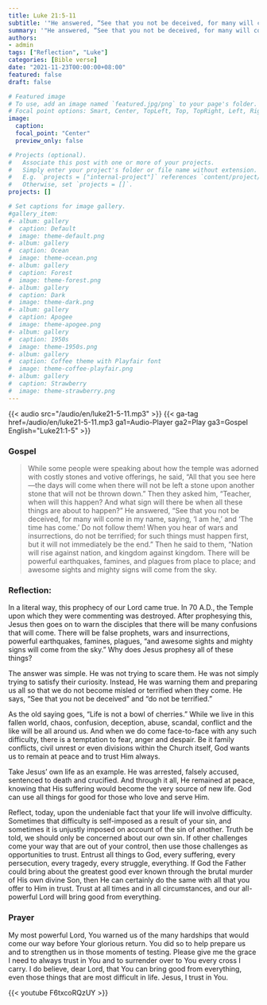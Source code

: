 ```yaml
---
title: Luke 21:5-11
subtitle: '"He answered, “See that you not be deceived, for many will come in my name, saying, ‘I am he,’ and ‘The time has come.’ Do not follow them!” - Luke 21:8'
summary: '"He answered, “See that you not be deceived, for many will come in my name, saying, ‘I am he,’ and ‘The time has come.’ Do not follow them!” - Luke 21:8'
authors:
- admin
tags: ["Reflection", "Luke"]
categories: [Bible verse]
date: "2021-11-23T00:00:00+08:00"
featured: false
draft: false

# Featured image
# To use, add an image named `featured.jpg/png` to your page's folder.
# Focal point options: Smart, Center, TopLeft, Top, TopRight, Left, Right, BottomLeft, Bottom, BottomRight
image:
  caption:
  focal_point: "Center"
  preview_only: false

# Projects (optional).
#   Associate this post with one or more of your projects.
#   Simply enter your project's folder or file name without extension.
#   E.g. `projects = ["internal-project"]` references `content/project/deep-learning/index.md`.
#   Otherwise, set `projects = []`.
projects: []

# Set captions for image gallery.
#gallery_item:
#- album: gallery
#  caption: Default
#  image: theme-default.png
#- album: gallery
#  caption: Ocean
#  image: theme-ocean.png
#- album: gallery
#  caption: Forest
#  image: theme-forest.png
#- album: gallery
#  caption: Dark
#  image: theme-dark.png
#- album: gallery
#  caption: Apogee
#  image: theme-apogee.png
#- album: gallery
#  caption: 1950s
#  image: theme-1950s.png
#- album: gallery
#  caption: Coffee theme with Playfair font
#  image: theme-coffee-playfair.png
#- album: gallery
#  caption: Strawberry
#  image: theme-strawberry.png
---
```


{{< audio src="/audio/en/luke21-5-11.mp3" >}}
{{< ga-tag href=/audio/en/luke21-5-11.mp3 ga1=Audio-Player ga2=Play ga3=Gospel English="Luke21:1-5" >}}


### Gospel
> While some people were speaking about how the temple was adorned with costly stones and votive offerings, he said, “All that you see here—the days will come when there will not be left a stone upon another stone that will not be thrown down.” Then they asked him, “Teacher, when will this happen? And what sign will there be when all these things are about to happen?” He answered, “See that you not be deceived, for many will come in my name, saying, ‘I am he,’ and ‘The time has come.’ Do not follow them! When you hear of wars and insurrections, do not be terrified; for such things must happen first, but it will not immediately be the end.” Then he said to them, “Nation will rise against nation, and kingdom against kingdom. There will be powerful earthquakes, famines, and plagues from place to place; and awesome sights and mighty signs will come from the sky.

### Reflection:
In a literal way, this prophecy of our Lord came true. In 70 A.D., the Temple upon which they were commenting was destroyed. After prophesying this, Jesus then goes on to warn the disciples that there will be many confusions that will come. There will be false prophets, wars and insurrections, powerful earthquakes, famines, plagues, “and awesome sights and mighty signs will come from the sky.” Why does Jesus prophesy all of these things?

The answer was simple. He was not trying to scare them. He was not simply trying to satisfy their curiosity. Instead, He was warning them and preparing us all so that we do not become misled or terrified when they come. He says, “See that you not be deceived” and “do not be terrified.”

As the old saying goes, “Life is not a bowl of cherries.” While we live in this fallen world, chaos, confusion, deception, abuse, scandal, conflict and the like will be all around us. And when we do come face-to-face with any such difficulty, there is a temptation to fear, anger and despair. Be it family conflicts, civil unrest or even divisions within the Church itself, God wants us to remain at peace and to trust Him always.

Take Jesus’ own life as an example. He was arrested, falsely accused, sentenced to death and crucified. And through it all, He remained at peace, knowing that His suffering would become the very source of new life. God can use all things for good for those who love and serve Him.

Reflect, today, upon the undeniable fact that your life will involve difficulty. Sometimes that difficulty is self-imposed as a result of your sin, and sometimes it is unjustly imposed on account of the sin of another. Truth be told, we should only be concerned about our own sin. If other challenges come your way that are out of your control, then use those challenges as opportunities to trust. Entrust all things to God, every suffering, every persecution, every tragedy, every struggle, everything. If God the Father could bring about the greatest good ever known through the brutal murder of His own divine Son, then He can certainly do the same with all that you offer to Him in trust. Trust at all times and in all circumstances, and our all-powerful Lord will bring good from everything.

### Prayer
My most powerful Lord, You warned us of the many hardships that would come our way before Your glorious return. You did so to help prepare us and to strengthen us in those moments of testing. Please give me the grace I need to always trust in You and to surrender over to You every cross I carry. I do believe, dear Lord, that You can bring good from everything, even those things that are most difficult in life. Jesus, I trust in You.

{{< youtube F6txcoRQzUY >}}
